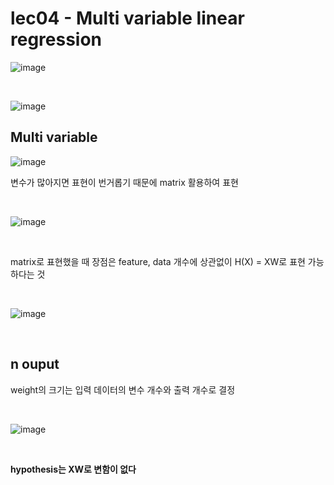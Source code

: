# lec04 - Multi variable linear regression

![image](https://user-images.githubusercontent.com/55024771/103686829-bb5b9580-4fd2-11eb-9bd6-5df3f41bb278.png)

<br>

![image](https://user-images.githubusercontent.com/55024771/103687101-13929780-4fd3-11eb-8568-9e55398d5e5c.png)

## Multi variable

![image](https://user-images.githubusercontent.com/55024771/103687186-3755dd80-4fd3-11eb-8e8a-66f71a312869.png)

변수가 많아지면 표현이 번거롭기 때문에 matrix 활용하여 표현

<br>

![image](https://user-images.githubusercontent.com/55024771/103687276-56ed0600-4fd3-11eb-8398-4f09a694cb7e.png)

<br>

matrix로 표현했을 때 장점은 feature, data 개수에 상관없이 H(X) = XW로 표현 가능하다는 것

<br>

![image](https://user-images.githubusercontent.com/55024771/103687834-425d3d80-4fd4-11eb-845a-904ea266b0b8.png)

<br>

## n ouput

weight의 크기는 입력 데이터의 변수 개수와 출력 개수로 결정

<br>

![image](https://user-images.githubusercontent.com/55024771/103687974-7d5f7100-4fd4-11eb-9a0f-8a8c73fba137.png)

<br>

**hypothesis는 XW로 변함이 없다**

